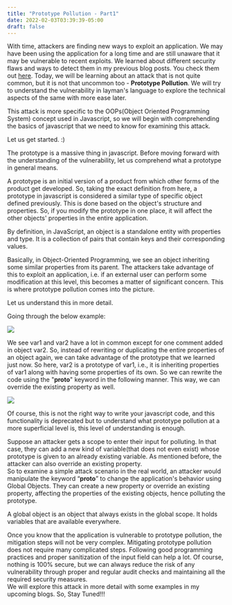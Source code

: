 ```yaml
---
title: "Prototype Pollution - Part1"
date: 2022-02-03T03:39:39-05:00
draft: false
---
```


With time, attackers are finding new ways to exploit an application. We may have been using the application for a long time and are still unaware that it may be vulnerable to recent exploits. We learned about different security flaws and ways to detect them in my previous blog posts. You check them out <a href="https://shrutirupa.me/posts/"> here</a>. Today, we will be learning about an attack that is not quite common, but it is not that uncommon too - <b> Prototype Pollution</b>. We will try to understand the vulnerability in layman's language to explore the technical aspects of the same with more ease later. </br>

This attack is more specific to the OOPs(Object Oriented Programming System) concept used in Javascript, so we will begin with comprehending the basics of javascript that we need to know for examining this attack. </br>

Let us get started. :) </br>

The prototype is a massive thing in javascript. Before moving forward with the understanding of the vulnerability, let us comprehend what a prototype in general means. </br>

A prototype is an initial version of a product from which other forms of the product get developed. So, taking the exact definition from here, a prototype in javascript  is considered a similar type of specific object defined previously. This is done based on the object's structure and properties. So, if you modify the prototype in one place, it will affect the other objects' properties in the entire application. </br>

By definition, in JavaScript, an object is a standalone entity with properties and type. It is a collection of pairs that contain keys and their corresponding values. </br>

Basically, in Object-Oriented Programming, we see an object inheriting some similar properties from its parent. The attackers take advantage of this to exploit an application, i.e. if an external user can perform some modification at this level, this becomes a matter of significant concern. This is where prototype pollution comes into the picture. </br>


Let us understand this in more detail. </br>

Going through the below example: </br> 

<img src="/images/proto/proto1.PNG" />

We see var1 and var2 have a lot in common except for one comment added in object var2. So, instead of rewriting or duplicating the entire properties of an object again, we can take advantage of the prototype that we learned just now. So here, var2 is a prototype of var1, i.e., it is inheriting properties of var1 along with having some properties of its own. So we can rewrite the code using the "__proto__" keyword in the following manner. This way, we can override the existing property as well. </br>

<img src="/images/proto/proto2.PNG" />

Of course, this is not the right way to write your javascript code, and this functionality is deprecated but to understand what prototype pollution at a more superficial level is, this level of understanding is enough. </br>

Suppose an attacker gets a scope to enter their input for polluting. In that case, they can add a new kind of variable(that does not even exist) whose prototype is given to an already existing variable. As mentioned before, the attacker can also override an existing property. </br>
So to examine a simple attack scenario in the real world, an attacker would manipulate the keyword “__proto__” to change the application's behavior using Global Objects. They can create a new property or override an existing property, affecting the properties of the existing objects, hence polluting the prototype. <br>

A global object is an object that always exists in the global scope. It holds variables that are available everywhere. <br>

Once you know that the application is vulnerable to prototype pollution, the mitigation steps will not be very complex. Mitigating prototype pollution does not require many complicated steps. Following good programming practices and proper sanitization of the input field can help a lot. Of course, nothing is 100% secure, but we can always reduce the risk of any vulnerability through proper and regular audit checks and maintaining all the required security measures. </br>
We will explore this attack in more detail with some examples in my upcoming blogs. So, Stay Tuned!!! </br>

